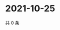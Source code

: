 # 2021-10-25

共 0 条

<!-- BEGIN WEIBO -->
<!-- 最后更新时间 Mon Oct 25 2021 05:07:13 GMT+0800 (China Standard Time) -->

<!-- END WEIBO -->
